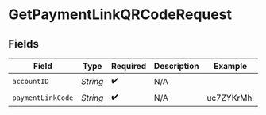 # GetPaymentLinkQRCodeRequest


## Fields

| Field              | Type               | Required           | Description        | Example            |
| ------------------ | ------------------ | ------------------ | ------------------ | ------------------ |
| `accountID`        | *String*           | :heavy_check_mark: | N/A                |                    |
| `paymentLinkCode`  | *String*           | :heavy_check_mark: | N/A                | uc7ZYKrMhi         |